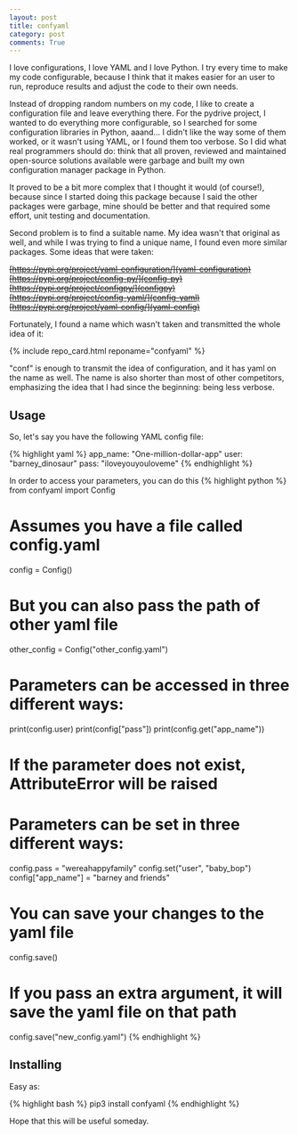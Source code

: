 ```yaml
---
layout: post
title: confyaml
category: post
comments: True
---
```


I love configurations, I love YAML and I love Python. I try every time to make my code configurable, because I think
that it makes easier for an user to run, reproduce results and adjust the code to their own needs. 

Instead of dropping random numbers on my code, I like to create a configuration file and leave everything there. For 
the pydrive project, I wanted to do everything more configurable, so I searched for some configuration libraries in 
Python, aaand... I didn't like the way some of them worked, or it wasn't using YAML, or I found them too verbose. So
I did what real programmers should do: think that all proven, reviewed and maintained open-source solutions available were garbage 
and built my own configuration manager package in Python. 

It proved to be a bit more complex that I thought it would (of course!), because since I started doing this package because
I said the other packages were garbage, mine should be better and that required some effort, unit testing and documentation.

Second problem is to find a suitable name. My idea wasn't that original as well, and while I was trying to find a unique name, I found
even more similar packages. Some ideas that were taken:

~~[https://pypi.org/project/yaml-configuration/](yaml-configuration)~~
~~[https://pypi.org/project/config-py/](config-py)~~
~~[https://pypi.org/project/configpy/](configpy)~~
~~[https://pypi.org/project/config-yaml/](config-yaml)~~
~~[https://pypi.org/project/yaml-config/](yaml-config)~~

Fortunately, I found a name which wasn't taken and transmitted the whole idea of it:

{% include repo_card.html reponame="confyaml" %}

"conf" is enough to transmit the idea of configuration, and it has yaml on the name as well. The name is also shorter than most
of other competitors, emphasizing the idea that I had since the beginning: being less verbose.

## Usage

So, let's say you have the following YAML config file:

{% highlight yaml %}
app_name: "One-million-dollar-app"
user: "barney_dinosaur"
pass: "iloveyouyouloveme"
{% endhighlight %}

In order to access your parameters, you can do this 
{% highlight python %}
from confyaml import Config

# Assumes you have a file called config.yaml
config = Config()
# But you can also pass the path of other yaml file
other_config = Config("other_config.yaml")

# Parameters can be accessed in three different ways:
print(config.user)
print(config["pass"])
print(config.get("app_name"))
# If the parameter does not exist, AttributeError will be raised

# Parameters can be set in three different ways:
config.pass = "wereahappyfamily"
config.set("user", "baby_bop")
config["app_name"] = "barney and friends"

# You can save your changes to the yaml file
config.save()
# If you pass an extra argument, it will save the yaml file on that path
config.save("new_config.yaml")
{% endhighlight %}

## Installing

Easy as:

{% highlight bash %}
pip3 install confyaml
{% endhighlight %}

Hope that this will be useful someday.
